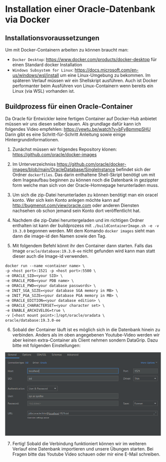 # Installation einer Oracle-Datenbank via Docker


## Installationsvoraussetzungen

Um mit Docker-Containern arbeiten zu können braucht man:
 - ``Docker Desktop``: https://www.docker.com/products/docker-desktop für einen Standard docker Installation
 - ``Windows Subsystem for Linux``: https://docs.microsoft.com/en-us/windows/wsl/install um eine Linux-Umgebung zu bekommen. Im späteren Verlauf müssen wir ein Shellskript ausführen. Auch ist Docker performanter beim Ausführen von Linux-Containern wenn bereits ein Linux (via WSL) vorhanden ist. 

## Buildprozess für einen Oracle-Container
Da Oracle für Entwickler keine fertigen Container auf Docker-Hub anbietet müssen wir uns diesen selber bauen. Als grundlage dafür kann ich folgendes Video empfehlen: https://yewtu.be/watch?v=bFy8pmmpSHU Darin gibt es eine Schritt-für-Schritt Anleitung sowie einige Hintergrundinformationen. 

1. Zunächst müssen wir folgendes Repository klonen: https://github.com/oracle/docker-images 
2. Im Unterverzeichniss https://github.com/oracle/docker-images/blob/main/OracleDatabase/SingleInstance befindet sich der Ordner ``dockerfiles``. Das darin enthaltene Shell-Skript benötigt um mit dem Inageaufbau beginnen zu können noch die Datenbank in gezippter form welche man sich von der Oracle-Homnepage herunterladen muss.
3. Um sich die zip-Datei herunterladen zu können benötigt man ein oracel konto. Wer sich kein Konto anlegen möchte kann auf http://bugmenot.com/view/oracle.com oder anderen Diensten nachsehen ob schon jemand sein Konto dort veröffentlicht hat. 
4. Nachdem die zip-Datei heruntergeladen und im richtigen Ordner enthalten ist kann der buildprozess mit `./buildContainerImage.sh -e -v 19.3.0` begonnen werden. Mit dem Komando `docker images` sieht man dann die image-id den Namen sowie den Tag. 

5. Mit folgendem Befehl könnt ihr den Container dann starten. Falls das Image `oracle/database:19.3.0-ee` nicht gefunden wird kann man statt dieser auch die Image-id verwenden. 

```
docker run --name <container name> \
-p <host port>:1521 -p <host port>:5500 \
-e ORACLE_SID=<your SID> \
-e ORACLE_PDB=<your PDB name> \
-e ORACLE_PWD=<your database passwords> \
-e INIT_SGA_SIZE=<your database SGA memory in MB> \
-e INIT_PGA_SIZE=<your database PGA memory in MB> \
-e ORACLE_EDITION=<your database edition> \
-e ORACLE_CHARACTERSET=<your character set> \
-e ENABLE_ARCHIVELOG=true \
-v [<host mount point>:]/opt/oracle/oradata \
oracle/database:19.3.0-ee
```

6. Sobald der Container läuft ist es möglich sich in die Datenbank hinein zu verbinden. Anders als im oben angegebenen Youtube-Video werden wir aber keinen extra-Container als Client nehmen sondern DataGrip. Dazu bitte mit folgenden Einstellungen: 

![](dgSettings.png)

7. Fertig! Sobald die Verbindung funktioniert können wir im weiteren Verlauf eine Datenbank importieren und unsere Übungen starten. Bei Fragen bitte das Youtube Video schauen oder mir eine E-Mail schreiben. 